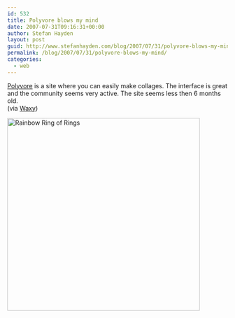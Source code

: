 ```yaml
---
id: 532
title: Polyvore blows my mind
date: 2007-07-31T09:16:31+00:00
author: Stefan Hayden
layout: post
guid: http://www.stefanhayden.com/blog/2007/07/31/polyvore-blows-my-mind/
permalink: /blog/2007/07/31/polyvore-blows-my-mind/
categories:
  - web
---
```

<p><a href="http://www.polyvore.com">Polyvore</a> is a site where you can easily make collages. The interface is great and the community seems very active. The site seems less then 6 months old. <br />(via <a href="http://www.waxy.org/links/">Waxy</a>)</p>
<p><a href="http://www.polyvore.com/cgi/set?.mid=embed&id=78425"><img width="440" src="http://www.polyvore.com/cgi/img-set/BAcEMTIzNAQEBAgDAwAAAAoDanBnBAAAAC5vdXQKFkJDWlcySGM5M0JHOUdlamwxMFRreXcCAAAAaWQKAXgEAAAAc2l6ZQ.jpg" title="Rainbow Ring of Rings" height="440" /></a></p>
